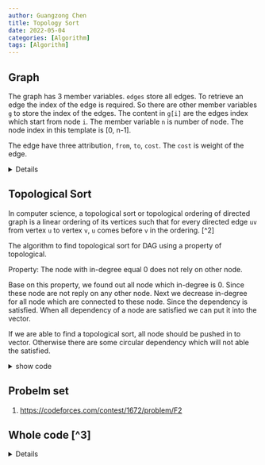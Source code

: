 ```yaml
---
author: Guangzong Chen
title: Topology Sort
date: 2022-05-04
categories: [Algorithm]
tags: [Algorithm]
---
```


## Graph 

The graph has 3 member variables. `edges` store all edges. To retrieve an edge the index of the edge is required. So there are other member variables `g` to store the index of the edges. The content in `g[i]` are the edges index which start from node `i`.  The member variable `n` is  number of node. The node index in this template is [0, n-1].

The edge have three attribution, `from`, `to`, `cost`. The `cost` is weight of the edge. 

<details>
``` cpp
template <typename T> class graph {
  public:
    struct edge {
        int from;
        int to;
        T cost;
    };

    vector<edge> edges;
    vector<vector<int>> g;
    int n;
    
    graph(int _n) : n(_n) { g.resize(n); }
    
    virtual int add(int from, int to, T cost) = 0;
};
```
</details>

## Directly acyclic graph

In mathematics, particularly graph theory, and computer science, a directed acyclic graph (DAG) is a directed graph with no directed cycles.[^1] 

The class `digraph `is inherit from graph. The function `add`  in the parent class is virtual function. So `digraph` need to overwrite it. Every we call `add` function, a edge will be push in to the member variable `edges`. To retrieve the edge, we need the index of current edge. So we push the index of the edge to member variable `g`.  

The function `reverse` will will change the direction for all edge and return an reversed `diagraph`.

<details>
``` cpp
template <typename T> class digraph : public graph<T> {
  public:
    using graph<T>::edges;
    using graph<T>::g;
    using graph<T>::n;

    digraph(int _n) : graph<T>(_n) {}

    int add(int from, int to, T cost = 1) {
        assert(0 <= from && from < n && 0 <= to && to < n);
        int id = (int)edges.size();
        g[from].push_back(id);
        edges.push_back({from, to, cost});
        return id;
    }

    digraph<T> reverse() const {
        digraph<T> rev(n);
        for (auto &e : edges) {
            rev.add(e.to, e.from, e.cost);
        }
        return rev;
    }
};
```
</details>

## Topological Sort

In computer science, a topological sort or topological ordering of directed graph is a linear ordering of its vertices such that for every directed edge `uv` from vertex `u` to vertex `v`, `u` comes before `v` in the ordering. [^2]

The algorithm to find topological sort for DAG using a property of topological.

Property: The node with in-degree equal 0 does not rely on other node.

Base on this property, we found out all node which in-degree is 0. Since these node are not reply on any other node. Next we decrease in-degree for all node which are connected to these node. Since the dependency is satisfied. When all dependency of a node are satisfied we can put it into the vector. 

If we are able to find a topological sort, all node should be pushed in to vector. Otherwise there are some circular dependency which will not able the satisfied. 

<details>
    <summary> show code </summary>

~~~ { #id .cpp .numberLines}
template <typename T> vector<int> find_topsort(const digraph<T> &g) {
    vector<int> deg(g.n, 0);
    for (int id = 0; id < (int)g.edges.size(); id++) {
        deg[g.edges[id].to]++;
    }
    vector<int> x;
    for (int i = 0; i < g.n; i++) {
        if (deg[i] == 0) {
            x.push_back(i);
        }
    }
    for (int ptr = 0; ptr < (int)x.size(); ptr++) {
        int i = x[ptr];
        for (int id : g.g[i]) {
            auto &e = g.edges[id];
            int to = e.to;
            if (--deg[to] == 0) {
                x.push_back(to);
            }
        }
    }
    if ((int)x.size() != g.n) {
        return vector<int>();
    }
    return x;
}
~~~
</details>

## Probelm set

1. https://codeforces.com/contest/1672/problem/F2

## Whole code [^3]

<details>
``` cpp
#include <bits/stdc++.h>

using namespace std;

template <typename T> class graph {
  public:
    struct edge {
        int from;
        int to;
        T cost;
    };

    vector<edge> edges;
    vector<vector<int>> g;
    int n;
    
    graph(int _n) : n(_n) { g.resize(n); }
    
    virtual int add(int from, int to, T cost) = 0;
};

template <typename T> class digraph : public graph<T> {
  public:
    using graph<T>::edges;
    using graph<T>::g;
    using graph<T>::n;

    digraph(int _n) : graph<T>(_n) {}
    
    int add(int from, int to, T cost = 1) {
        assert(0 <= from && from < n && 0 <= to && to < n);
        int id = (int)edges.size();
        g[from].push_back(id);
        edges.push_back({from, to, cost});
        return id;
    }
    
    digraph<T> reverse() const {
        digraph<T> rev(n);
        for (auto &e : edges) {
            rev.add(e.to, e.from, e.cost);
        }
        return rev;
    }
};

template <typename T> vector<int> find_topsort(const digraph<T> &g) {
    vector<int> deg(g.n, 0);
    for (int id = 0; id < (int)g.edges.size(); id++) {
        deg[g.edges[id].to]++;
    }
    vector<int> x;
    for (int i = 0; i < g.n; i++) {
        if (deg[i] == 0) {
            x.push_back(i);
        }
    }
    for (int ptr = 0; ptr < (int)x.size(); ptr++) {
        int i = x[ptr];
        for (int id : g.g[i]) {
            auto &e = g.edges[id];
            int to = e.to;
            if (--deg[to] == 0) {
                x.push_back(to);
            }
        }
    }
    if ((int)x.size() != g.n) {
        return vector<int>();
    }
    return x;
}
```
</details>


[^1]: https://en.wikipedia.org/wiki/Directed_acyclic_graph
[^2]: https://en.wikipedia.org/wiki/Topological_sorting
[^3]: code copy from Codeforce tourist's submission
